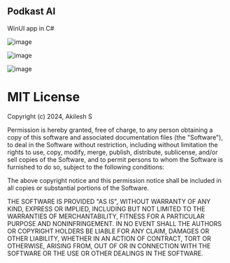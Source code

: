 ## Podkast AI

WinUI app in C#

![image](https://github.com/ItsAkilesh/Podkast/assets/50264624/f7da1004-634d-403f-8a06-6b847e5ea689)

![image](https://github.com/ItsAkilesh/Podkast/assets/50264624/ff1ac6bb-3c54-4d22-b836-095f951ac5a6)

![image](https://github.com/ItsAkilesh/Podkast/assets/50264624/74ebf326-a835-4330-b320-ec8eef913068)



# MIT License

Copyright (c) 2024, Akilesh S

Permission is hereby granted, free of charge, to any person obtaining a copy
of this software and associated documentation files (the "Software"), to deal
in the Software without restriction, including without limitation the rights
to use, copy, modify, merge, publish, distribute, sublicense, and/or sell
copies of the Software, and to permit persons to whom the Software is
furnished to do so, subject to the following conditions:

The above copyright notice and this permission notice shall be included in all
copies or substantial portions of the Software.

THE SOFTWARE IS PROVIDED "AS IS", WITHOUT WARRANTY OF ANY KIND, EXPRESS OR
IMPLIED, INCLUDING BUT NOT LIMITED TO THE WARRANTIES OF MERCHANTABILITY,
FITNESS FOR A PARTICULAR PURPOSE AND NONINFRINGEMENT. IN NO EVENT SHALL THE
AUTHORS OR COPYRIGHT HOLDERS BE LIABLE FOR ANY CLAIM, DAMAGES OR OTHER
LIABILITY, WHETHER IN AN ACTION OF CONTRACT, TORT OR OTHERWISE, ARISING FROM,
OUT OF OR IN CONNECTION WITH THE SOFTWARE OR THE USE OR OTHER DEALINGS IN THE
SOFTWARE.
